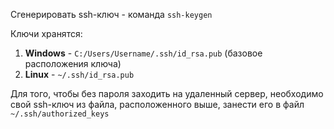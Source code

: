 
Сгенерировать ssh-ключ - команда `ssh-keygen`

Ключи хранятся:

1. **Windows** - `C:/Users/Username/.ssh/id_rsa.pub` (базовое расположения ключа)
2. **Linux** - `~/.ssh/id_rsa.pub` 

Для того, чтобы без пароля заходить на удаленный сервер, необходимо свой ssh-ключ из файла, расположенного выше, занести его в файл `~/.ssh/authorized_keys`
